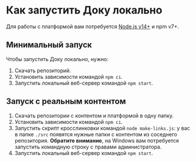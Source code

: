 # Как запустить Доку локально

Для работы с платформой вам потребуется [Node.js v14+](https://nodejs.org/en/) и npm v7+.

## Минимальный запуск

Чтобы запустить Доку локально, нужно:

1. Скачать репозиторий.
1. Установить зависимости командой `npm ci`.
1. Запустить локальный веб-сервер командой `npm start`.

## Запуск с реальным контентом

1. Скачать репозитории с контентом и платформой в одну папку.
1. Установить зависимости командой `npm ci`.
1. Запустить скрипт кросслинковки командой `node make-links.js`: у вас в папке `./src` появятся нужные папки с контентом из соседнего репозитория.
    **Обратите внимание**, на Windows вам потребуется запустить командную строку с правами администратора.
1. Запустить локальный веб-сервер командой `npm start`.

